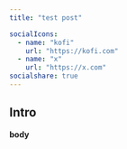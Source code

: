 ```yaml
---
title: "test post"

socialIcons:
  - name: "kofi"
    url: "https://kofi.com"
  - name: "x"
    url: "https://x.com"
socialshare: true
---
```

## Intro

**body**
